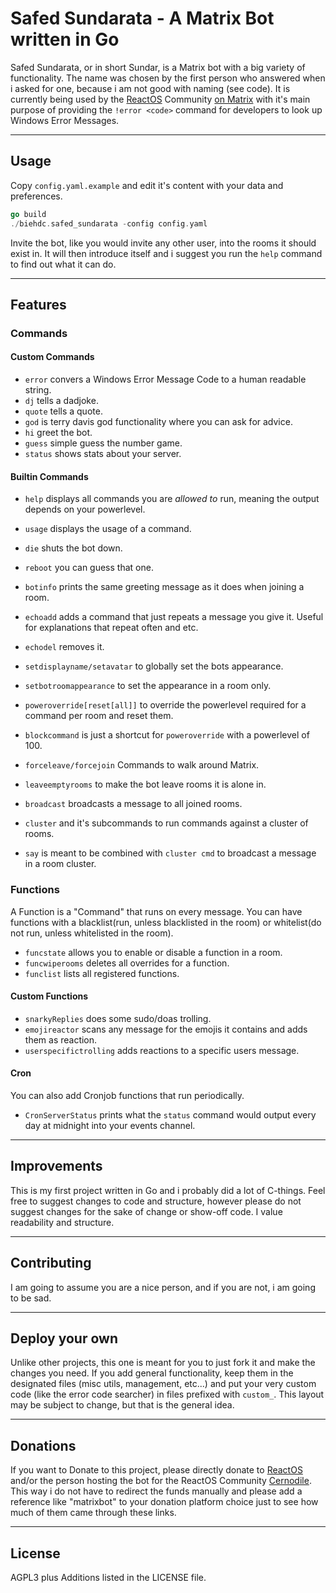 # Safed Sundarata - A Matrix Bot written in Go
Safed Sundarata, or in short Sundar, is a Matrix bot with a big variety of functionality. The name was chosen by the first person who answered when i asked for one, because i am not good with naming (see code). It is currently being used by the [ReactOS](https://reactos.org/) Community [on Matrix](https://matrix.to/#/#community:reactos.org) with it's main purpose of providing the `!error <code>` command for developers to look up Windows Error Messages.


---
## Usage
Copy `config.yaml.example` and edit it's content with your data and preferences.
```go
go build
./biehdc.safed_sundarata -config config.yaml
 ```
Invite the bot, like you would invite any other user, into the rooms it should exist in.
It will then introduce itself and i suggest you run the `help` command to find out what it can do.

---
## Features
### Commands
#### Custom Commands
- `error` convers a Windows Error Message Code to a human readable string.
- `dj` tells a dadjoke.
- `quote` tells a quote.
- `god` is terry davis god functionality where you can ask for advice.
- `hi` greet the bot.
- `guess` simple guess the number game.
- `status` shows stats about your server.

#### Builtin Commands
- `help` displays all commands you are *allowed to* run, meaning the output depends on your powerlevel.
- `usage` displays the usage of a command.

- `die` shuts the bot down.
- `reboot` you can guess that one.
- `botinfo` prints the same greeting message as it does when joining a room.

- `echoadd` adds a command that just repeats a message you give it. Useful for explanations that repeat often and etc.
- `echodel` removes it.

- `setdisplayname/setavatar` to globally set the bots appearance.
- `setbotroomappearance` to set the appearance in a room only.

- `poweroverride[reset[all]]` to override the powerlevel required for a command per room and reset them.
- `blockcommand` is just a shortcut for `poweroverride` with a powerlevel of 100.

- `forceleave/forcejoin` Commands to walk around Matrix.
- `leaveemptyrooms` to make the bot leave rooms it is alone in.
- `broadcast` broadcasts a message to all joined rooms.

- `cluster` and it's subcommands to run commands against a cluster of rooms.
- `say` is meant to be combined with `cluster cmd` to broadcast a message in a room cluster.


### Functions
A Function is a "Command" that runs on every message. You can have functions with a blacklist(run, unless blacklisted in the room) or whitelist(do not run, unless whitelisted in the room).
- `funcstate` allows you to enable or disable a function in a room.
- `funcwiperooms` deletes all overrides for a function.
- `funclist` lists all registered functions.

#### Custom Functions
- `snarkyReplies` does some sudo/doas trolling.
- `emojireactor` scans any message for the emojis it contains and adds them as reaction.
- `userspecifictrolling` adds reactions to a specific users message.


#### Cron
You can also add Cronjob functions that run periodically.
- `CronServerStatus` prints what the `status` command would output every day at midnight into your events channel.

---
## Improvements
This is my first project written in Go and i probably did a lot of C-things. Feel free to suggest changes to code and structure, however please do not suggest changes for the sake of change or show-off code. I value readability and structure.

---
## Contributing
I am going to assume you are a nice person, and if you are not, i am going to be sad.

---
## Deploy your own
Unlike other projects, this one is meant for you to just fork it and make the changes you need. If you add general functionality, keep them in the designated files (misc utils, management, etc...) and put your very custom code (like the error code searcher) in files prefixed with `custom_`. This layout may be subject to change, but that is the general idea.

---
## Donations
If you want to Donate to this project, please directly donate to [ReactOS](https://reactos.org/donate/) and/or the person hosting the bot for the ReactOS Community [Cernodile](https://cernodile.com/donate.php). This way i do not have to redirect the funds manually and please add a reference like "matrixbot" to your donation platform choice just to see how much of them came through these links.

---
## License
AGPL3 plus Additions listed in the LICENSE file.